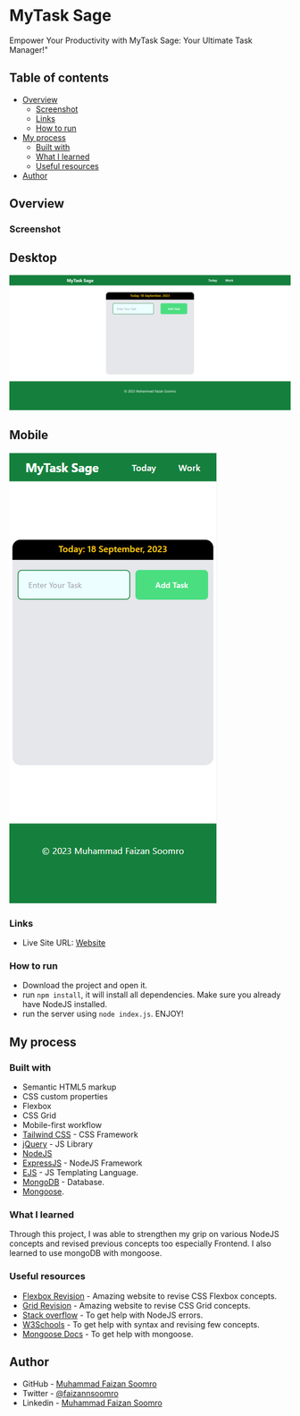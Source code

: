 # MyTask Sage

Empower Your Productivity with MyTask Sage: Your Ultimate Task Manager!"

## Table of contents

- [Overview](#overview)
  - [Screenshot](#screenshot)
  - [Links](#links)
  - [How to run](#how-to-run)
- [My process](#my-process)
  - [Built with](#built-with)
  - [What I learned](#what-i-learned)
  - [Useful resources](#useful-resources)
- [Author](#author)

## Overview

### Screenshot

## Desktop
![](./assets/desktop.png)

## Mobile
![](./assets/mobile.png)

### Links

- Live Site URL: [Website](https://tasksage.cyclic.cloud/)

### How to run

- Download the project and open it.
- run  `npm install`, it will install all dependencies. Make sure you already have NodeJS installed.
- run the server using `node index.js`. ENJOY!

## My process

### Built with

- Semantic HTML5 markup
- CSS custom properties
- Flexbox
- CSS Grid
- Mobile-first workflow
- [Tailwind CSS](https://tailwindcss.com/) - CSS Framework
- [jQuery](https://jquery.com/) - JS Library
- [NodeJS](https://nodejs.org/en)
- [ExpressJS](https://expressjs.com/) - NodeJS Framework
- [EJS](https://ejs.co/) - JS Templating Language.
- [MongoDB](https://www.mongodb.com/) - Database.
- [Mongoose](https://mongoosejs.com/).

### What I learned

Through this project, I was able to strengthen my grip on various NodeJS concepts and revised previous concepts too especially Frontend. I also learned to use mongoDB with mongoose.

### Useful resources

- [Flexbox Revision](https://css-tricks.com/snippets/css/a-guide-to-flexbox/) - Amazing website to revise CSS Flexbox concepts.
- [Grid Revision](https://css-tricks.com/snippets/css/complete-guide-grid/) - Amazing website to revise CSS Grid concepts.
- [Stack overflow](https://stackoverflow.com/) - To get help with NodeJS errors.
- [W3Schools](https://www.w3schools.com/) - To get help with syntax and revising few concepts.
- [Mongoose Docs](https://mongoosejs.com/docs/guide.html) - To get help with mongoose.

## Author

- GitHub - [Muhammad Faizan Soomro](https://github.com/Muhammad-Faizan-Soomro/)
- Twitter - [@faizannsoomro](https://www.twitter.com/faizannsoomro)
- Linkedin - [Muhammad Faizan Soomro](https://www.linkedin.com/in/faizansoomro/)
